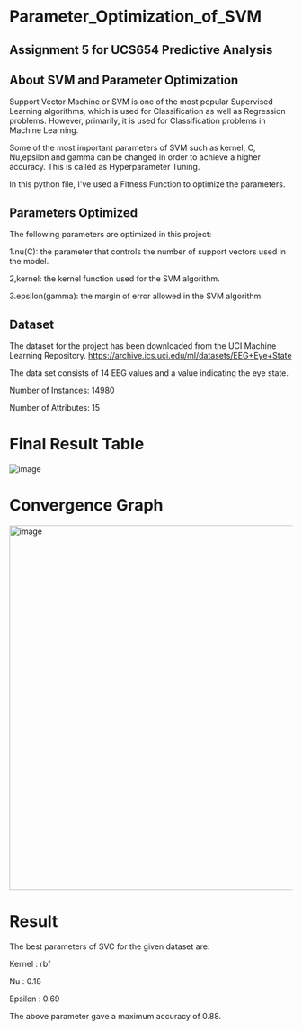 # Parameter_Optimization_of_SVM
## Assignment 5 for UCS654 Predictive Analysis

## About SVM and Parameter Optimization

Support Vector Machine or SVM is one of the most popular Supervised Learning algorithms, which is used for Classification as well as Regression problems. However, primarily, it is used for Classification problems in Machine Learning.

Some of the most important parameters of SVM such as kernel, C, Nu,epsilon and gamma can be changed in order to achieve a higher accuracy. This is called as Hyperparameter Tuning.

In this python file, I've used a Fitness Function to optimize the parameters.

## Parameters Optimized
The following parameters are optimized in this project:

1.nu(C): the parameter that controls the number of support vectors used in the model.

2,kernel: the kernel function used for the SVM algorithm.

3.epsilon(gamma): the margin of error allowed in the SVM algorithm.

## Dataset

The dataset for the project has been downloaded from the UCI Machine Learning Repository. https://archive.ics.uci.edu/ml/datasets/EEG+Eye+State

The data set consists of 14 EEG values and a value indicating the eye state.

Number of Instances: 14980 

Number of Attributes: 15

# Final Result Table
![image](https://user-images.githubusercontent.com/76492020/233191945-c1b284cb-e765-4381-851c-f99ed9869b2b.png)

# Convergence Graph
<img width="649" alt="image" src="https://user-images.githubusercontent.com/76492020/233193984-8faa5c4e-5b1c-4067-92d3-33db2ecac8f1.png">

# Result

The best parameters of SVC for the given dataset are:

Kernel : rbf

Nu : 0.18

Epsilon : 0.69

The above parameter gave a maximum accuracy of 0.88.
